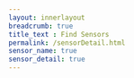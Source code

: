 ```yaml
---
layout: innerlayout
breadcrumb: true
title_text : Find Sensors
permalink: /sensorDetail.html
sensor_name: true
sensor_detail: true
---
```


<div id="sensorDetailPage">
<script type="text/javascript">
/* This Function is used to Resize Image on Window Resize */
  $(window).resize(function() {
    ResizeImage($("#imgMainSensor")[0]);
  });
</script>
    <script id="sensorDetailPageTemplate" type="text/x-handlebars-template">
		{% include SensorDetail/description.html %}
{% raw %}
    	{{#if Specifications}}
{% endraw %}    	
			{% include SensorDetail/specifications.html %}
{% raw %} 			
		{{/if}}		
{% endraw %}    

		{% include SensorDetail/documentation.html %}
		{% include SensorDetail/code-section.html %}

{% raw %}
    	{{#if Platforms}}
{% endraw %}    	
		{% include SensorDetail/platforms.html %}
{% raw %} 			
		{{/if}}		
{% endraw %}    

{% raw %}
    	{{#if Kits}}
{% endraw %}    	
			{% include SensorDetail/starterkits.html %}
{% raw %} 			
		{{/if}}		
{% endraw %}    
{% raw %}
    	{{#if Platforms}}
{% endraw %}    	
		{% include SensorDetail/examples.html %}
{% raw %} 			
		{{/if}}		
{% endraw %}    
    </script>
</div>

<script src="{{ site.baseurl }}/assets/js/library/jquery-ui.min.js"></script>
<script src="{{ site.baseurl }}/assets/js/library/elasticlunr.js"></script>
<script src="{{ site.baseurl }}/assets/js/common.js?v={{site.data.global.resourceVersion}}"></script>  
<script src="{{ site.baseurl }}/assets/js/sensorDetail.js?v={{site.data.global.resourceVersion}}"></script>
